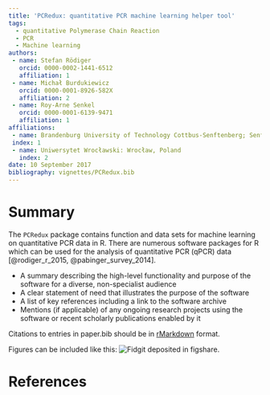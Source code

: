 ```yaml
---
title: 'PCRedux: quantitative PCR machine learning helper tool'
tags:
  - quantitative Polymerase Chain Reaction
  - PCR
  - Machine learning
authors:
 - name: Stefan Rödiger
   orcid: 0000-0002-1441-6512
   affiliation: 1
 - name: Michał Burdukiewicz
   orcid: 0000-0001-8926-582X
   affiliation: 2
 - name: Roy-Arne Senkel
   orcid: 0000-0001-6139-9471
   affiliation: 1
affiliations:
 - name: Brandenburg University of Technology Cottbus-Senftenberg; Senftenberg, Brandenburg, Germany
 index: 1
 - name: Uniwersytet Wrocławski: Wrocław, Poland
   index: 2
date: 10 September 2017
bibliography: vignettes/PCRedux.bib
---
```


# Summary

The `PCRedux` package contains function and data sets for machine learning on 
quantitative PCR data in R. There are numerous software packages for R which can 
be used for the analysis of quantitative PCR (qPCR) data [@rodiger_r_2015, @pabinger_survey_2014].

- A summary describing the high-level functionality and purpose of the software
for a diverse, non-specialist audience
- A clear statement of need that illustrates the purpose of the software
- A list of key references including a link to the software archive
- Mentions (if applicable) of any ongoing research projects using the software
or recent scholarly publications enabled by it

Citations to entries in paper.bib should be in
[rMarkdown](http://rmarkdown.rstudio.com/authoring_bibliographies_and_citations.html)
format.

Figures can be included like this: ![Fidgit deposited in figshare.](figshare_article.png)

# References
